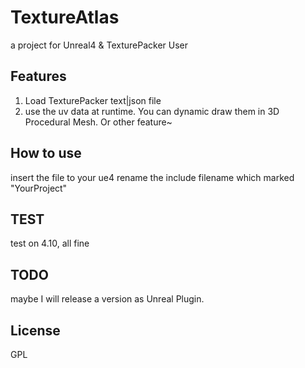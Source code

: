 # TextureAtlas

a project for Unreal4 & TexturePacker User

## Features

1. Load TexturePacker text|json file
2. use the uv data at runtime. You can dynamic draw them in 3D Procedural Mesh. Or other feature~

## How to use

insert the file to your ue4
rename the include filename which marked "YourProject"

## TEST
test on 4.10, all fine

## TODO

maybe I will release a version as Unreal Plugin.

## License

GPL